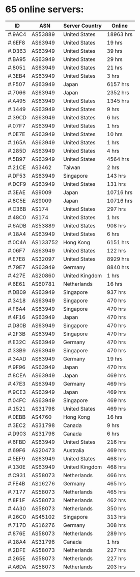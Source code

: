 # 65 online servers:

| ID | ASN | Server Country | Online |
| ------ | ------ | ------ | ------ |
| #.9AC4 | AS53889 | United States | 18963 hrs |
| #.6EF8 | AS63949 | United States | 19 hrs |
| #.D363 | AS63949 | United States | 39 hrs |
| #.BA95 | AS63949 | United States | 29 hrs |
| #.8051 | AS63949 | United States | 21 hrs |
| #.3EB4 | AS63949 | United States | 3 hrs |
| #.F507 | AS63949 | Japan | 6157 hrs |
| #.7066 | AS63949 | Japan | 2352 hrs |
| #.A495 | AS63949 | United States | 1345 hrs |
| #.1449 | AS63949 | United States | 9 hrs |
| #.39CD | AS63949 | United States | 6 hrs |
| #.07F7 | AS63949 | United States | 1 hrs |
| #.0E7E | AS63949 | United States | 10 hrs |
| #.165A | AS63949 | United States | 1 hrs |
| #.285D | AS63949 | United States | 4 hrs |
| #.5B97 | AS63949 | United States | 4564 hrs |
| #.21CE | AS3462 | Taiwan | 2 hrs |
| #.DF53 | AS63949 | Singapore | 143 hrs |
| #.DCF9 | AS63949 | United States | 131 hrs |
| #.3EAE | AS9009 | Japan | 10716 hrs |
| #.8C5E | AS9009 | Japan | 10716 hrs |
| #.C36B | AS174 | United States | 297 hrs |
| #.48C0 | AS174 | United States | 1 hrs |
| #.6ADB | AS53889 | United States | 908 hrs |
| #.18A4 | AS63949 | United States | 6 hrs |
| #.0C4A | AS133752 | Hong Kong | 6151 hrs |
| #.06F7 | AS63949 | United States | 122 hrs |
| #.E7E8 | AS32097 | United States | 8929 hrs |
| #.79E7 | AS63949 | Germany | 8840 hrs |
| #.427E | AS20860 | United Kingdom | 1 hrs |
| #.6E61 | AS60781 | Netherlands | 16 hrs |
| #.DB09 | AS63949 | Singapore | 937 hrs |
| #.3418 | AS63949 | Singapore | 470 hrs |
| #.F6A4 | AS63949 | Singapore | 470 hrs |
| #.4F16 | AS63949 | Japan | 470 hrs |
| #.D80B | AS63949 | Singapore | 470 hrs |
| #.2F3B | AS63949 | Singapore | 470 hrs |
| #.E32C | AS63949 | Germany | 470 hrs |
| #.33B9 | AS63949 | Singapore | 470 hrs |
| #.34AD | AS63949 | Germany | 19 hrs |
| #.9F96 | AS63949 | Japan | 470 hrs |
| #.8CEA | AS63949 | Japan | 469 hrs |
| #.47E3 | AS63949 | Germany | 469 hrs |
| #.9CE3 | AS63949 | Japan | 469 hrs |
| #.04FC | AS63949 | Singapore | 469 hrs |
| #.1521 | AS31798 | United States | 469 hrs |
| #.0EBB | AS4760 | Hong Kong | 16 hrs |
| #.3EC2 | AS31798 | Canada | 9 hrs |
| #.D903 | AS31798 | Canada | 6 hrs |
| #.6FBD | AS63949 | United States | 216 hrs |
| #.69F6 | AS20473 | Australia | 469 hrs |
| #.5EF9 | AS63949 | United States | 468 hrs |
| #.130E | AS63949 | United Kingdom | 468 hrs |
| #.C931 | AS58073 | Netherlands | 466 hrs |
| #.FE4B | AS16276 | Germany | 465 hrs |
| #.7177 | AS58073 | Netherlands | 465 hrs |
| #.8F1F | AS58073 | Netherlands | 462 hrs |
| #.4A30 | AS58073 | Netherlands | 350 hrs |
| #.26C0 | AS45102 | Singapore | 313 hrs |
| #.717D | AS16276 | Germany | 308 hrs |
| #.876E | AS58073 | Netherlands | 289 hrs |
| #.18A4 | AS31798 | Canada | 1 hrs |
| #.2DFE | AS58073 | Netherlands | 227 hrs |
| #.265E | AS58073 | Netherlands | 227 hrs |
| #.A6DA | AS58073 | Netherlands | 203 hrs |

